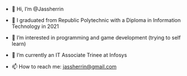 - 👋 Hi, I’m @Jassherrin
- 🌸 I graduated from Republic Polytechnic with a Diploma in Information Technology in 2021
- 👀 I’m interested in programming and game development (trying to self learn) 
- 🌱 I’m currently an IT Associate Trinee at Infosys

- 📫 How to reach me: jassherrin@gmail.com

<!---
Jassherrin/Jassherrin is a ✨ special ✨ repository because its `README.md` (this file) appears on your GitHub profile.
You can click the Preview link to take a look at your changes.
--->
